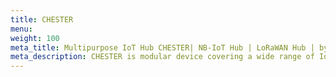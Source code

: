 ```yaml
---
title: CHESTER
menu:
weight: 100
meta_title: Multipurpose IoT Hub CHESTER| NB-IoT Hub | LoRaWAN Hub | by HARDWARIO
meta_description: CHESTER is modular device covering a wide range of IoT applications, communicates through LPWAN technologies, such as NB-IoT or LoRaWAN, even from places where regular internet connectivity is not available. The device features low power consumption and offers a reliable operation from a battery for up to 10 years.
---
```

